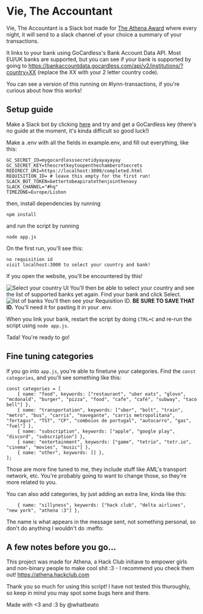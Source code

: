# Vie, The Accountant
Vie, The Accountant is a Slack bot made for [The Athena Award](https://athena.hackclub.com) where every night, it will send to a slack channel of your choice a summary of your transactions.

It links to your bank using GoCardless's Bank Account Data API. Most EU/UK banks are supported, but you can see if your bank is supported by going to https://bankaccountdata.gocardless.com/api/v2/institutions/?country=XX (replace the XX with your 2 letter country code).

You can see a version of this running on #lynn-transactions, if you're curious about how this works!

## Setup guide

Make a Slack bot by clicking [here](https://api.slack.com/apps/) and try and get a GoCardless key (there's no guide at the moment, it's kinda difficult so good luck!)

Make a .env with all the fields in example.env, and fill out everything, like this:

```
GC_SECRET_ID=mygocardlesssecretidyayayayay
GC_SECRET_KEY=thescretkeytoopenthechamberofsecrets
REDIRECT_URI=https://localhost:3000/completed.html
REQUISITION_ID= # leave this empty for the first run!
SLACK_BOT_TOKEN=bettertobeapiratethenjointhenavy
SLACK_CHANNEL="#hq"
TIMEZONE=Europe/Lisbon
```

then, install dependencies by running

```
npm install
```

and run the script by running

```
node app.js
```

On the first run, you'll see this:

```
no requisition id
visit localhost:3000 to select your country and bank!
```
If you open the website, you'll be encountered by this!

![Select your country UI](https://files.catbox.moe/ybm1ce.png)
You'll then be able to select your country and see the list of supported banks yet again. Find your bank and click Select. 
![list of banks](https://files.catbox.moe/u2vtk6.gif)
You'll then see your Requisition ID. **BE SURE TO SAVE THAT ID.** You'll need it for pasting it in your .env.

When you link your bank, restart the script by doing `CTRL+C` and re-run the script using `node app.js`.

Tada! You're ready to go!

## Fine tuning categories

If you go into `app.js`, you're able to finetune your categories. Find the `const categories`, and you'll see something like this:

```
const categories = [
    { name: "food", keywords: ["restaurant", "uber eats", "glovo", "mcdonald", "burger", "pizza", "food", "cafe", "café", "subway", "taco bell"] },
    { name: "transportation", keywords: ["uber", "bolt", "train", "metro", "bus", "carris", "navegante", "carris metropolitana", "fertagus", "TST", "CP", "comboios de portugal", "autocarro", "gas", "fuel"] },
    { name: "subscription", keywords: ["apple", "google play", "discord", "subscription"] },
    { name: "entertainment", keywords: ["game", "tetrio", "tetr.io", "cinema", "movies", "music"] },
    { name: "other", keywords: [] },
];
```

Those are more fine tuned to me, they include stuff like AML's transport network, etc. You're probably going to want to change those, so they're more related to you.

You can also add categories, by just adding an extra line, kinda like this:

```
    { name: "sillyness", keywords: ["hack club", "delta airlines", "new york", "athena :3"] },
```

The name is what appears in the message sent, not something personal, so don't do anything I wouldn't do :meffo:

## A few notes before you go...

This project was made for Athena, a Hack Club initiave to empower girls and non-binary people to make cool shit :3 - I recommend you check them out! https://athena.hackclub.com

Thank you so much for using this script! I have not tested this thuroughly, so keep in mind you may spot some bugs here and there.

Made with <3 and :3 by @whatbeato


